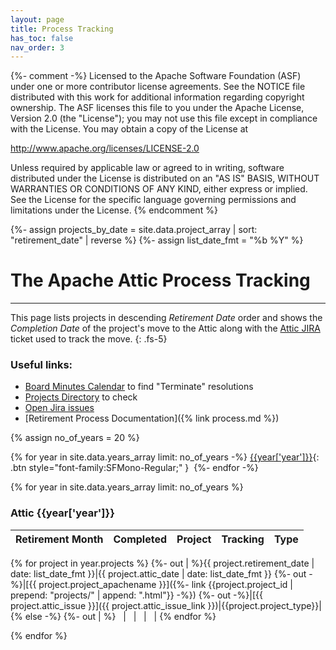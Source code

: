 ```yaml
---
layout: page
title: Process Tracking
has_toc: false
nav_order: 3
---
```

{%- comment -%}
Licensed to the Apache Software Foundation (ASF) under one or more
contributor license agreements.  See the NOTICE file distributed with
this work for additional information regarding copyright ownership.
The ASF licenses this file to you under the Apache License, Version 2.0
(the "License"); you may not use this file except in compliance with
the License.  You may obtain a copy of the License at

http://www.apache.org/licenses/LICENSE-2.0

Unless required by applicable law or agreed to in writing, software
distributed under the License is distributed on an "AS IS" BASIS,
WITHOUT WARRANTIES OR CONDITIONS OF ANY KIND, either express or implied.
See the License for the specific language governing permissions and
limitations under the License.
{% endcomment %}

{%- assign projects_by_date = site.data.project_array | sort: "retirement_date" | reverse %}
{%- assign list_date_fmt = "%b %Y" %}

# The Apache Attic Process Tracking
***

This page lists projects in descending *Retirement Date* order and shows the *Completion Date* of the project's
move to the Attic along with the [Attic JIRA](https://issues.apache.org/jira/projects/ATTIC) ticket
used to track the move.
{: .fs-5}

### Useful links:

  - [Board Minutes Calendar](https://www.apache.org/foundation/board/calendar.html) to find "Terminate" resolutions
  - [Projects Directory](https://projects.apache.org/) to check
  - [Open Jira issues](https://issues.apache.org/jira/issues/?jql=status%20in%20(Open%2C%20%22In%20Progress%22%2C%20Reopened)%20AND%20labels%20%3D%20retire-project)
  - [Retirement Process Documentation]({% link process.md %})

{% assign no_of_years = 20 %}

{% for year in site.data.years_array limit: no_of_years -%}
[{{year['year']}}](#attic-{{year['year']}}){: .btn style="font-family:SFMono-Regular;" }&nbsp;
{%- endfor -%}


{% for year in site.data.years_array limit: no_of_years %}

### Attic {{year['year']}}

|Retirement Month|Completed|Project|Tracking|Type|
|:---------------|:--------|:------|:-------|:---|
{% for project in year.projects %}
{%- out | %}{{ project.retirement_date  | date: list_date_fmt }}|{{ project.attic_date | date: list_date_fmt }}
    {%- out -%}|[{{ project.project_apachename }}]({%- link {{project.project_id | prepend: "projects/" | append: ".html"}} -%})
    {%- out -%}|[{{ project.attic_issue }}]({{ project.attic_issue_link }})|{{project.project_type}}|
{% else -%}
{%- out | %} &nbsp; | &nbsp; | &nbsp; | &nbsp; |
{% endfor %}


{% endfor %}


